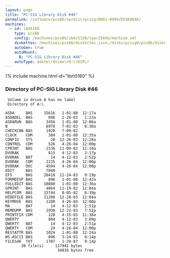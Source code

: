 ```yaml
---
layout: page
title: "PC-SIG Library Disk #46"
permalink: /software/pcx86/sw/misc/pcsig/0001-0999/DISK0046/
machines:
  - id: ibm5160
    type: pcx86
    config: /machines/pcx86/ibm/5160/cga/256kb/machine.xml
    diskettes: /machines/pcx86/diskettes.json,/disks/pcsig0/pcx86/diskettes.json
    autoGen: true
    autoMount:
      B: "PC-SIG Library Disk #46"
    autoType: $date\r$time\rB:\rDIR\r
---
```


{% include machine.html id="ibm5160" %}

### Directory of PC-SIG Library Disk #46

     Volume in drive A has no label
     Directory of A:\

    ASDA     BAS     15616   1-01-80  12:17a
    ASDADEL  BAS       896   2-26-83   1:23a
    ASDARUN  BAS      3456   1-01-80  12:06a
    B                 6978   7-01-83   8:30a
    CHECKCON BAS      1920   7-09-82
    CLOCK    COM       384   1-01-80  12:35a
    CONFIG   SYS        20  12-26-83  12:28a
    CONTROL  COM       526   4-26-84  12:00p
    CPRINT   BAS      1536  11-09-82  12:10a
    DVORAK             815   4-12-83   2:17p
    DVORAK   BAT        14   4-12-83   2:52p
    DVORAK   COM      2235   4-26-84  12:00p
    DVORAK   DOC      4594   4-26-84  12:00p
    EDIT     BAS      7040
    EFS      BAS     20418  12-24-83   9:19p
    FORMDISP BAS       896   1-01-80  12:42a
    FULLEDIT BAS     10880   1-01-80  12:36a
    GPRINT   BAS      4864  11-19-82  12:04a
    HELPCOM  BAS     15744   8-05-82   8:39p
    HIDEFILE BAS     11288  12-28-83  12:04a
    KEYMOVE  BAS      1280   4-26-84  12:00p
    MA       BAT        14   4-12-83   2:51p
    MEMDUMP  BAS      1930  12-22-83   7:52p
    PRINTFIX COM       128   4-15-83  11:38a
    QWERTY             804   4-12-83   3:09p
    QWERTY   BAT        14   4-12-83   2:51p
    QWERTY   COM        24   4-26-84  12:00p
    RESTATTR BAS      1024   1-01-80  12:24a
    WS-ASCII BAS       896   3-24-83   9:14p
    FILES46  TXT      1707   1-29-87   9:14p
           30 file(s)     117941 bytes
                           34816 bytes free
